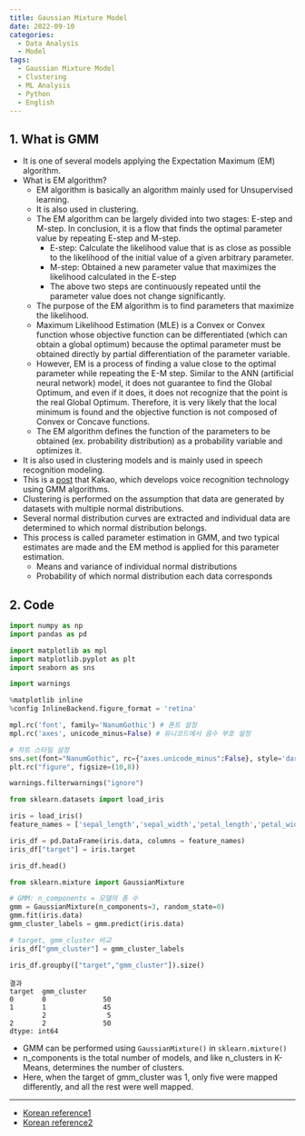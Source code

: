 ```yaml
---
title: Gaussian Mixture Model
date: 2022-09-10
categories:
  - Data Analysis
  - Model 
tags: 
  - Gaussian Mixture Model
  - Clustering
  - ML Analysis
  - Python
  - English
---
```


## 1. What is GMM
- It is one of several models applying the Expectation Maximum (EM) algorithm.
- What is EM algorithm?
    - EM algorithm is basically an algorithm mainly used for Unsupervised learning.
    - It is also used in clustering.
    - The EM algorithm can be largely divided into two stages: E-step and M-step. In conclusion, it is a flow that finds the optimal parameter value by repeating E-step and M-step.
        - E-step: Calculate the likelihood value that is as close as possible to the likelihood of the initial value of a given arbitrary parameter.
        - M-step: Obtained a new parameter value that maximizes the likelihood calculated in the E-step
        - The above two steps are continuously repeated until the parameter value does not change significantly.
    - The purpose of the EM algorithm is to find parameters that maximize the likelihood.
    - Maximum Likelihood Estimation (MLE) is a Convex or Convex function whose objective function can be differentiated (which can obtain a global optimum) because the optimal parameter must be obtained directly by partial differentiation of the parameter variable.
    - However, EM is a process of finding a value close to the optimal parameter while repeating the E-M step. Similar to the ANN (artificial neural network) model, it does not guarantee to find the Global Optimum, and even if it does, it does not recognize that the point is the real Global Optimum. Therefore, it is very likely that the local minimum is found and the objective function is not composed of Convex or Concave functions.
    - The EM algorithm defines the function of the parameters to be obtained (ex. probability distribution) as a probability variable and optimizes it.
- It is also used in clustering models and is mainly used in speech recognition modeling.
- This is a [post](https://brunch.co.kr/@kakao-it/105) that Kakao, which develops voice recognition technology using GMM algorithms.
- Clustering is performed on the assumption that data are generated by datasets with multiple normal distributions.
- Several normal distribution curves are extracted and individual data are determined to which normal distribution belongs.
- This process is called parameter estimation in GMM, and two typical estimates are made and the EM method is applied for this parameter estimation.
    - Means and variance of individual normal distributions
    - Probability of which normal distribution each data corresponds

## 2. Code

```python
import numpy as np
import pandas as pd

import matplotlib as mpl
import matplotlib.pyplot as plt
import seaborn as sns

import warnings

%matplotlib inline
%config InlineBackend.figure_format = 'retina'

mpl.rc('font', family='NanumGothic') # 폰트 설정
mpl.rc('axes', unicode_minus=False) # 유니코드에서 음수 부호 설정

# 차트 스타일 설정
sns.set(font="NanumGothic", rc={"axes.unicode_minus":False}, style='darkgrid')
plt.rc("figure", figsize=(10,8))

warnings.filterwarnings("ignore")

from sklearn.datasets import load_iris

iris = load_iris()
feature_names = ['sepal_length','sepal_width','petal_length','petal_width']

iris_df = pd.DataFrame(iris.data, columns = feature_names)
iris_df["target"] = iris.target

iris_df.head()
```

```python
from sklearn.mixture import GaussianMixture

# GMM: n_components = 모델의 총 수
gmm = GaussianMixture(n_components=3, random_state=0)
gmm.fit(iris.data)
gmm_cluster_labels = gmm.predict(iris.data)

# target, gmm_cluster 비교
iris_df["gmm_cluster"] = gmm_cluster_labels

iris_df.groupby(["target","gmm_cluster"]).size()
```

```
결과
target  gmm_cluster
0       0              50
1       1              45
        2               5
2       2              50
dtype: int64
```

- GMM can be performed using `GaussianMixture()` in `sklearn.mixture()`
- n_components is the total number of models, and like n_clusters in K-Means, determines the number of clusters.
- Here, when the target of gmm_cluster was 1, only five were mapped differently, and all the rest were well mapped.
---

- [Korean reference1](https://techblog-history-younghunjo1.tistory.com/88)
- [Korean reference2](https://romg2.github.io/mlguide/19_%EB%A8%B8%EC%8B%A0%EB%9F%AC%EB%8B%9D-%EC%99%84%EB%B2%BD%EA%B0%80%EC%9D%B4%EB%93%9C-07.-%EA%B5%B0%EC%A7%91%ED%99%94-GMM/)